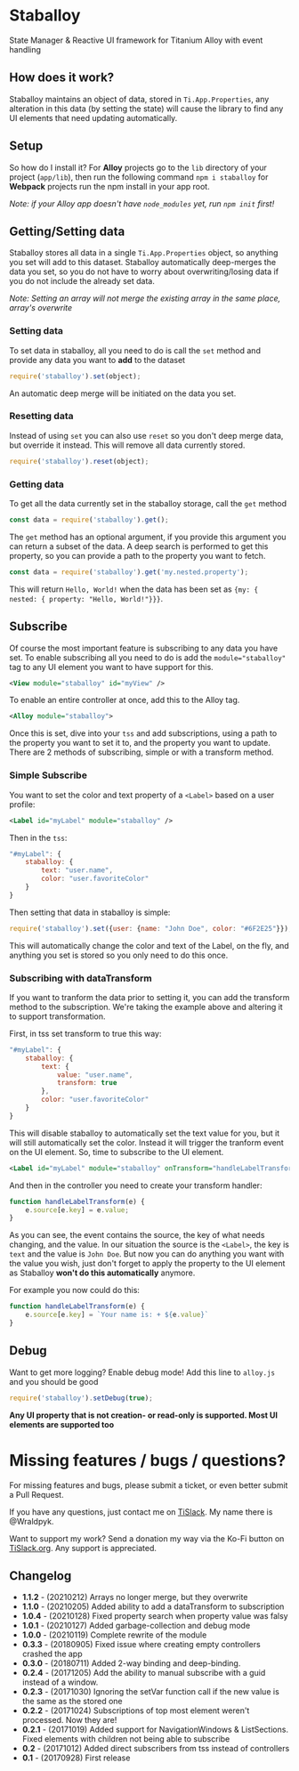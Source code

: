 # Staballoy
State Manager & Reactive UI framework for Titanium Alloy with event handling

## How does it work?
Staballoy maintains an object of data, stored in `Ti.App.Properties`, any alteration in this data (by setting the state) will cause the library to find any UI elements that need updating automatically. 
## Setup

So how do I install it? For **Alloy** projects go to the `lib` directory of your project (`app/lib`), then run the following command `npm i staballoy` for **Webpack** projects run the npm install in your app root.

_Note: if your Alloy app doesn't have `node_modules` yet, run `npm init` first!_

## Getting/Setting data

Staballoy stores all data in a single `Ti.App.Properties` object, so anything you set will add to this dataset. Staballoy automatically deep-merges the data you set, so you do not have to worry about overwriting/losing data if you do not include the already set data.

_Note: Setting an array will not merge the existing array in the same place, array's overwrite_

### Setting data
To set data in staballoy, all you need to do is call the `set` method and provide any data you want to **add** to the dataset

```js
require('staballoy').set(object);
```

An automatic deep merge will be initiated on the data you set.

### Resetting data
Instead of using `set` you can also use `reset` so you don't deep merge data, but override it instead. This will remove all data currently stored.

```js
require('staballoy').reset(object);
```

### Getting data
To get all the data currently set in the staballoy storage, call the `get` method

```js
const data = require('staballoy').get();
```

The `get` method has an optional argument, if you provide this argument you can return a subset of the data. A deep search is performed to get this property, so you can provide a path to the property you want to fetch.

```js
const data = require('staballoy').get('my.nested.property');
```

This will return `Hello, World!` when the data has been set as `{my: { nested: { property: "Hello, World!"}}}`.

## Subscribe

Of course the most important feature is subscribing to any data you have set. To enable subscribing all you need to do is add the `module="staballoy"` tag to any UI element you want to have support for this. 


```xml
<View module="staballoy" id="myView" />
```


To enable an entire controller at once, add this to the Alloy tag. 

```xml
<Alloy module="staballoy">
```

Once this is set, dive into your `tss` and add subscriptions, using a path to the property you want to set it to, and the property you want to update. There are 2 methods of subscribing, simple or with a transform method.

### Simple Subscribe
You want to set the color and text property of a `<Label>` based on a user profile:

```xml
<Label id="myLabel" module="staballoy" />
```

Then in the `tss`:
```js
"#myLabel": {
    staballoy: {
        text: "user.name",
        color: "user.favoriteColor"
    }
}
```

Then setting that data in staballoy is simple:

```js
require('staballoy').set({user: {name: "John Doe", color: "#6F2E25"}});
```

This will automatically change the color and text of the Label, on the fly, and anything you set is stored so you only need to do this once.

### Subscribing with dataTransform
If you want to tranform the data prior to setting it, you can add the transform method to the subscription. We're taking the example above and altering it to support transformation.

First, in tss set transform to true this way:
```js
"#myLabel": {
    staballoy: {
        text: {
            value: "user.name",
            transform: true
        },
        color: "user.favoriteColor"
    }
}
```

This will disable staballoy to automatically set the text value for you, but it will still automatically set the color. Instead it will trigger the tranform event on the UI element. So, time to subscribe to the UI element.

```xml
<Label id="myLabel" module="staballoy" onTransform="handleLabelTransform" />
```

And then in the controller you need to create your transform handler:

```js
function handleLabelTransform(e) {
    e.source[e.key] = e.value;
}
```

As you can see, the event contains the source, the key of what needs changing, and the value. In our situation the source is the `<Label>`, the key is `text` and the value is `John Doe`. But now you can do anything you want with the value you wish, just don't forget to apply the property to the UI element as Staballoy **won't do this automatically** anymore.

For example you now could do this:

```js
function handleLabelTransform(e) {
    e.source[e.key] = `Your name is: + ${e.value}`
}
```

## Debug
Want to get more logging? Enable debug mode! Add this line to `alloy.js` and you should be good
```js
require('staballoy').setDebug(true);
```

**Any UI property that is not creation- or read-only is supported. Most UI elements are supported too**
# Missing features / bugs / questions?
For missing features and bugs, please submit a ticket, or even better submit a Pull Request. 

If you have any questions, just contact me on [TiSlack](http://tislack.org). My name there is @Wraldpyk.

Want to support my work? Send a donation my way via the Ko-Fi button on [TiSlack.org](https://tislack.org). Any support is appreciated.

## Changelog
- **1.1.2** - (20210212) Arrays no longer merge, but they overwrite
- **1.1.0** - (20210205) Added ability to add a dataTransform to subscription
- **1.0.4** - (20210128) Fixed property search when property value was falsy
- **1.0.1** - (20210127) Added garbage-collection and debug mode
- **1.0.0** - (20210119) Complete rewrite of the module
- **0.3.3** - (20180905) Fixed issue where creating empty controllers crashed the app 
- **0.3.0** - (20180711) Added 2-way binding and deep-binding.
- **0.2.4** - (20171205) Add the ability to manual subscribe with a guid instead of a window.
- **0.2.3** - (20171030) Ignoring the setVar function call if the new value is the same as the stored one
- **0.2.2** - (20171024) Subscriptions of top most element weren't processed. Now they are!
- **0.2.1** - (20171019) Added support for NavigationWindows & ListSections. Fixed elements with children not being able to subscribe
- **0.2** - (20171012) Added direct subscribers from tss instead of controllers
- **0.1** - (20170928) First release
